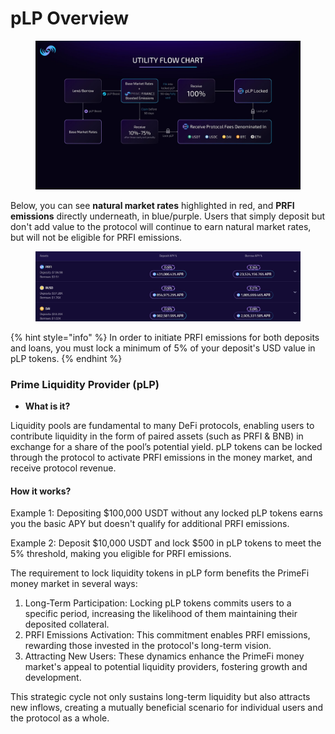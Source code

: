 # pLP Overview

<figure><img src="../.gitbook/assets/PF Whitepaper (3) (4).jpg" alt=""><figcaption></figcaption></figure>

Below, you can see **natural market rates** highlighted in red, and **PRFI emissions** directly underneath, in blue/purple. Users that simply deposit but don't add value to the protocol will continue to earn natural market rates, but will not be eligible for PRFI emissions.

<figure><img src="../.gitbook/assets/image (92).png" alt=""><figcaption></figcaption></figure>

{% hint style="info" %}
In order to initiate PRFI emissions for both deposits and loans, you must lock a minimum of 5% of your deposit's USD value in pLP tokens.
{% endhint %}

### Prime Liquidity Provider (pLP) <a href="#id-42a6" id="id-42a6"></a>

* **What is it?**

Liquidity pools are fundamental to many DeFi protocols, enabling users to contribute liquidity in the form of paired assets (such as PRFI & BNB) in exchange for a share of the pool’s potential yield. pLP tokens can be locked through the protocol to activate PRFI emissions in the money market, and receive protocol revenue.

#### How it works?

Example 1: Depositing $100,000 USDT without any locked pLP tokens earns you the basic APY but doesn't qualify for additional PRFI emissions.

Example 2: Deposit $10,000 USDT and lock $500 in pLP tokens to meet the 5% threshold, making you eligible for PRFI emissions.

The requirement to lock liquidity tokens in pLP form benefits the PrimeFi money market in several ways:

1. Long-Term Participation: Locking pLP tokens commits users to a specific period, increasing the likelihood of them maintaining their deposited collateral.
2. PRFI Emissions Activation: This commitment enables PRFI emissions, rewarding those invested in the protocol's long-term vision.
3. Attracting New Users: These dynamics enhance the PrimeFi money market's appeal to potential liquidity providers, fostering growth and development.

This strategic cycle not only sustains long-term liquidity but also attracts new inflows, creating a mutually beneficial scenario for individual users and the protocol as a whole.
